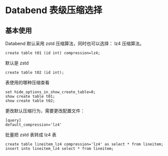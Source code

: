 # Databend 表级压缩选择

## 基本使用

Databend 默认采用 zstd 压缩算法，同时也可以选择： lz4 压缩算法。



```
create table t01 (id int) compression=lz4;
```

默认是 zstd

```
create table t02 (id int);
```

表使用的哪种压缩查看

```
set hide_options_in_show_create_table=0;
show create table t01;
show create table t02;
```

更改默认压缩行为，需要更改配置文件： 

```
[query]
default_compression='lz4'
```

批量把 zstd 表转成 lz4 表

```
create table lineitem_lz4 compression='lz4' as select * from lineitem;
insert into lineitem_lz4 select * from lineitem;
```

# 
